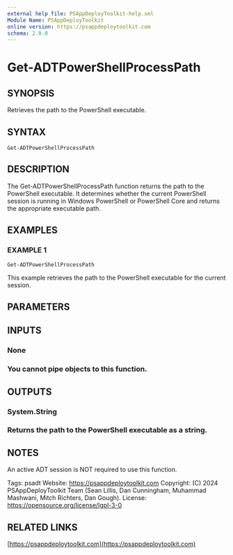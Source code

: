 ```yaml
---
external help file: PSAppDeployToolkit-help.xml
Module Name: PSAppDeployToolkit
online version: https://psappdeploytoolkit.com
schema: 2.0.0
---
```


# Get-ADTPowerShellProcessPath

## SYNOPSIS
Retrieves the path to the PowerShell executable.

## SYNTAX

```
Get-ADTPowerShellProcessPath
```

## DESCRIPTION
The Get-ADTPowerShellProcessPath function returns the path to the PowerShell executable.
It determines whether the current PowerShell session is running in Windows PowerShell or PowerShell Core and returns the appropriate executable path.

## EXAMPLES

### EXAMPLE 1
```
Get-ADTPowerShellProcessPath
```

This example retrieves the path to the PowerShell executable for the current session.

## PARAMETERS

## INPUTS

### None
### You cannot pipe objects to this function.
## OUTPUTS

### System.String
### Returns the path to the PowerShell executable as a string.
## NOTES
An active ADT session is NOT required to use this function.

Tags: psadt
Website: https://psappdeploytoolkit.com
Copyright: (C) 2024 PSAppDeployToolkit Team (Sean Lillis, Dan Cunningham, Muhammad Mashwani, Mitch Richters, Dan Gough).
License: https://opensource.org/license/lgpl-3-0

## RELATED LINKS

[https://psappdeploytoolkit.com](https://psappdeploytoolkit.com)
